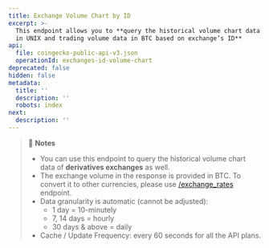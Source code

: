 ```yaml
---
title: Exchange Volume Chart by ID
excerpt: >-
  This endpoint allows you to **query the historical volume chart data with time
  in UNIX and trading volume data in BTC based on exchange’s ID**
api:
  file: coingecko-public-api-v3.json
  operationId: exchanges-id-volume-chart
deprecated: false
hidden: false
metadata:
  title: ''
  description: ''
  robots: index
next:
  description: ''
---
```

> 📘 **Notes**
>
> * You can use this endpoint to query the historical volume chart data of **derivatives exchanges** as well.
> * The exchange volume in the response is provided in BTC. To convert it to other currencies, please use [/exchange\_rates](/reference/exchange-rates) endpoint.
> * Data granularity is automatic (cannot be adjusted):
>   * 1 day = 10-minutely
>   * 7, 14 days = hourly
>   * 30 days & above = daily
> * Cache / Update Frequency: every 60 seconds for all the API plans.
